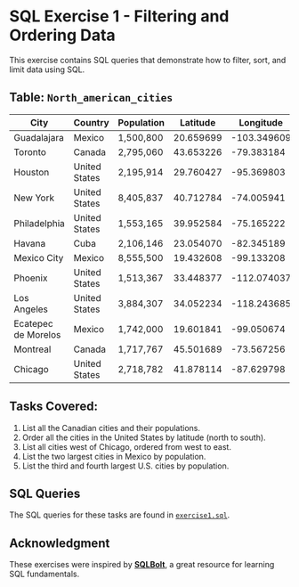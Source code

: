 # SQL Exercise 1 - Filtering and Ordering Data

This exercise contains SQL queries that demonstrate how to filter, sort, and limit data using SQL.

## Table: `North_american_cities`

| City                | Country       | Population | Latitude  | Longitude   |
| ------------------- | ------------- | ---------- | --------- | ----------- |
| Guadalajara         | Mexico        | 1,500,800  | 20.659699 | -103.349609 |
| Toronto             | Canada        | 2,795,060  | 43.653226 | -79.383184  |
| Houston             | United States | 2,195,914  | 29.760427 | -95.369803  |
| New York            | United States | 8,405,837  | 40.712784 | -74.005941  |
| Philadelphia        | United States | 1,553,165  | 39.952584 | -75.165222  |
| Havana              | Cuba          | 2,106,146  | 23.054070 | -82.345189  |
| Mexico City         | Mexico        | 8,555,500  | 19.432608 | -99.133208  |
| Phoenix             | United States | 1,513,367  | 33.448377 | -112.074037 |
| Los Angeles         | United States | 3,884,307  | 34.052234 | -118.243685 |
| Ecatepec de Morelos | Mexico        | 1,742,000  | 19.601841 | -99.050674  |
| Montreal            | Canada        | 1,717,767  | 45.501689 | -73.567256  |
| Chicago             | United States | 2,718,782  | 41.878114 | -87.629798  |

## Tasks Covered:

1. List all the Canadian cities and their populations.
2. Order all the cities in the United States by latitude (north to south).
3. List all cities west of Chicago, ordered from west to east.
4. List the two largest cities in Mexico by population.
5. List the third and fourth largest U.S. cities by population.

## SQL Queries

The SQL queries for these tasks are found in [`exercise1.sql`](exercise1.sql).

## Acknowledgment

These exercises were inspired by **[SQLBolt](https://sqlbolt.com/)**, a great resource for learning SQL fundamentals.

